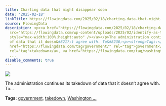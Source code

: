 ```yaml
---
title: Charting data that might disappear soon
date: '2025-02-18'
linkTitle: https://flowingdata.com/2025/02/18/charting-data-that-might-disappear-soon/
source: FlowingData
description: <p><a href="https://flowingdata.com/2025/02/18/charting-data-that-might-disappear-soon/"><img
  src="https://flowingdata.com/wp-content/uploads/2025/02/identify-as-transgender-WaPo-750x739.png"
  style="max-width:100%;height:auto" /></a></p>The administration continues its takedown
  of data that it doesn&#8217;t agree with. To&#8230;<p><strong>Tags:</strong> <a
  href="https://flowingdata.com/tag/government/" rel="tag">government</a>, <a href="https://flowingdata.com/tag/takedown/"
  rel="tag">takedown</a>, <a href="https://flowingdata.com/tag/washington-post/" rel="tag">Washington
  ...
disable_comments: true
---
```

<p><a href="https://flowingdata.com/2025/02/18/charting-data-that-might-disappear-soon/"><img src="https://flowingdata.com/wp-content/uploads/2025/02/identify-as-transgender-WaPo-750x739.png" style="max-width:100%;height:auto" /></a></p>The administration continues its takedown of data that it doesn&#8217;t agree with. To&#8230;<p><strong>Tags:</strong> <a href="https://flowingdata.com/tag/government/" rel="tag">government</a>, <a href="https://flowingdata.com/tag/takedown/" rel="tag">takedown</a>, <a href="https://flowingdata.com/tag/washington-post/" rel="tag">Washington ...
